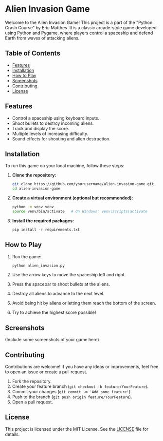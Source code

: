 # Alien Invasion Game

Welcome to the Alien Invasion Game! This project is a part of the "Python Crash Course" by Eric Matthes. It is a classic arcade-style game developed using Python and Pygame, where players control a spaceship and defend Earth from waves of attacking aliens.

## Table of Contents
- [Features](#features)
- [Installation](#installation)
- [How to Play](#how-to-play)
- [Screenshots](#screenshots)
- [Contributing](#contributing)
- [License](#license)

## Features
- Control a spaceship using keyboard inputs.
- Shoot bullets to destroy incoming aliens.
- Track and display the score.
- Multiple levels of increasing difficulty.
- Sound effects for shooting and alien destruction.

## Installation
To run this game on your local machine, follow these steps:

1. **Clone the repository:**
    ```bash
    git clone https://github.com/yourusername/alien-invasion-game.git
    cd alien-invasion-game
    ```

2. **Create a virtual environment (optional but recommended):**
    ```bash
    python -m venv venv
    source venv/bin/activate   # On Windows: venv\Scripts\activate
    ```

3. **Install the required packages:**
    ```bash
    pip install -r requirements.txt
    ```

## How to Play
1. Run the game:
    ```bash
    python alien_invasion.py
    ```

2. Use the arrow keys to move the spaceship left and right.

3. Press the spacebar to shoot bullets at the aliens.

4. Destroy all aliens to advance to the next level.

5. Avoid being hit by aliens or letting them reach the bottom of the screen.

6. Try to achieve the highest score possible!

## Screenshots
(Include some screenshots of your game here)

## Contributing
Contributions are welcome! If you have any ideas or improvements, feel free to open an issue or create a pull request.

1. Fork the repository.
2. Create your feature branch (`git checkout -b feature/YourFeature`).
3. Commit your changes (`git commit -m 'Add some feature'`).
4. Push to the branch (`git push origin feature/YourFeature`).
5. Open a pull request.

## License
This project is licensed under the MIT License. See the [LICENSE](LICENSE) file for details.
